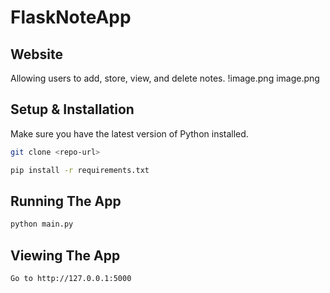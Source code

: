 # FlaskNoteApp

## Website

Allowing users to add, store, view, and delete notes.
!image.png
image.png



## Setup & Installation
Make sure you have the latest version of Python installed.
```bash
git clone <repo-url>
```
```bash
pip install -r requirements.txt
```

## Running The App 
```bash
python main.py
```

## Viewing The App
```bash
Go to http://127.0.0.1:5000